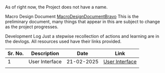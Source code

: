 
As of right now, the Project does not have a name. 

Macro Design Document [MacroDesignDocumentBravo](MacroDesignDocumentBravo.pdf)
This is the preliminary document, many things that appear in this are subject to change as the project progresses.


Development Log
Just a stepwise recollection of actions and learning are in the devlogs. 
All resources used have their links provided.  

| Sr. No. | Description    | Date       | Link                                  |
| ------- | -------------- | ---------- | ------------------------------------- |
| 1       | User Interface | 21-02-2025 | [User Interface](User%20Interface.md) |
|         |                |            |                                       |
